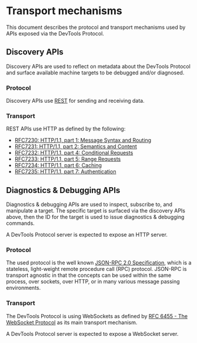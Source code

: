 # Transport mechanisms

This document describes the protocol and transport mechanisms used by APIs exposed via the DevTools Protocol.

## Discovery APIs
Discovery APIs are used to reflect on metadata about the DevTools Protocol and surface available machine targets to be debugged and/or diagnosed.

### Protocol
Discovery APIs use [REST](https://en.wikipedia.org/wiki/Representational_state_transfer) for sending and receiving data.

### Transport
REST APIs use HTTP as defined by the following:
* [RFC7230: HTTP/1.1, part 1: Message Syntax and Routing](http://tools.ietf.org/html/rfc7230)
* [RFC7231: HTTP/1.1, part 2: Semantics and Content](http://tools.ietf.org/html/rfc7231)
* [RFC7232: HTTP/1.1, part 4: Conditional Requests](http://tools.ietf.org/html/rfc7232)
* [RFC7233: HTTP/1.1, part 5: Range Requests](http://tools.ietf.org/html/rfc7233)
* [RFC7234: HTTP/1.1, part 6: Caching](http://tools.ietf.org/html/rfc7234)
* [RFC7235: HTTP/1.1, part 7: Authentication](http://tools.ietf.org/html/rfc7235)

## Diagnostics & Debugging APIs
Diagnostics & debugging APIs are used to inspect, subscribe to, and manipulate a target. The specific target is surfaced via the discovery APIs above, then the ID for the target is used to issue diagnostics & debugging commands.

A DevTools Protocol server is expected to expose an HTTP server.

### Protocol
The used protocol is the well known [JSON-RPC 2.0 Specification](http://www.jsonrpc.org/specification), which is  a stateless, light-weight remote procedure call (RPC) protocol. JSON-RPC is transport agnostic in that the concepts can be used within the same process, over sockets, over HTTP, or in many various message passing environments. 

### Transport
The DevTools Protocol is using WebSockets as defined by [RFC 6455 - The WebSocket Protocol](https://tools.ietf.org/html/rfc6455) as its main transport mechanism. 

A DevTools Protocol server is expected to expose a WebSocket server.
